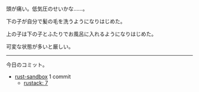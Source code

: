 頭が痛い。低気圧のせいかな……。

下の子が自分で髪の毛を洗うようになりはじめた。

上の子は下の子とふたりでお風呂に入れるようになりはじめた。

可変な状態が多いと厳しい。

---

今日のコミット。

- [rust-sandbox](https://github.com/bouzuya/rust-sandbox) 1 commit
  - [rustack: 7](https://github.com/bouzuya/rust-sandbox/commit/02a1856fc8e07f97685044c52146985319316a2e)
